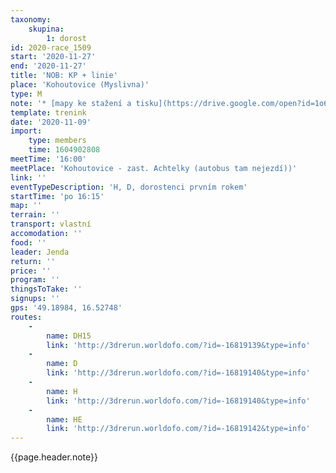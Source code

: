 ```yaml
---
taxonomy:
    skupina:
        1: dorost
id: 2020-race_1509
start: '2020-11-27'
end: '2020-11-27'
title: 'NOB: KP + linie'
place: 'Kohoutovice (Myslivna)'
type: M
note: '* [mapy ke stažení a tisku](https://drive.google.com/open?id=1o6gXpYrwos6kvOjGv-Ky_VWdKYpXKyw5)'
template: trenink
date: '2020-11-09'
import:
    type: members
    time: 1604902808
meetTime: '16:00'
meetPlace: 'Kohoutovice - zast. Achtelky (autobus tam nejezdí))'
link: ''
eventTypeDescription: 'H, D, dorostenci prvním rokem'
startTime: 'po 16:15'
map: ''
terrain: ''
transport: vlastní
accomodation: ''
food: ''
leader: Jenda
return: ''
price: ''
program: ''
thingsToTake: ''
signups: ''
gps: '49.18984, 16.52748'
routes:
    -
        name: DH15
        link: 'http://3drerun.worldofo.com/?id=-16819139&type=info'
    -
        name: D
        link: 'http://3drerun.worldofo.com/?id=-16819140&type=info'
    -
        name: H
        link: 'http://3drerun.worldofo.com/?id=-16819140&type=info'
    -
        name: HE
        link: 'http://3drerun.worldofo.com/?id=-16819142&type=info'
---
```


{{page.header.note}}
